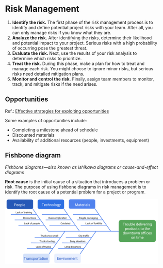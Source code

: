 # Risk Management

1. __Identify the risk.__ The first phase of the risk management process is to identify and define potential project risks with your team. After all, you can only manage risks if you know what they are. 
2. __Analyze the risk.__ After identifying the risks, determine their likelihood and potential impact to your project. Serious risks with a high probability of occurring pose the greatest threat.
3. __Evaluate the risk.__ Next, use the results of your risk analysis to determine which risks to prioritize.
4. __Treat the risk.__ During this phase, make a plan for how to treat and manage each risk. You might choose to ignore minor risks, but serious risks need detailed mitigation plans.
5. __Monitor and control the risk.__ Finally, assign team members to monitor, track, and mitigate risks if the need arises.

## Opportunities
Ref.: [Effective strategies for exploiting opportunities](https://www.pmi.org/learning/library/effective-strategies-exploiting-opportunities-7947)

Some examples of opportunities include: 
* Completing a milestone ahead of schedule
* Discounted materials 
* Availability of additional resources (people, investments, equipment)

## Fishbone diagram
*Fishbone diagrams—also known as Ishikawa diagrams or cause-and-effect diagrams*

__Root cause__ is the initial cause of a situation that introduces a problem or risk. The purpose of using fishbone diagrams in risk management is to identify the root cause of a potential problem for a project or program.

![fishbone-diagram](fishbone-diagram.png)

